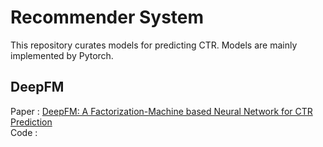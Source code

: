 # Recommender System

This repository curates models for predicting CTR. Models are mainly implemented by Pytorch.

## DeepFM

Paper : [DeepFM: A Factorization-Machine based Neural Network for CTR Prediction](https://arxiv.org/pdf/1703.04247.pdf)  
Code : 